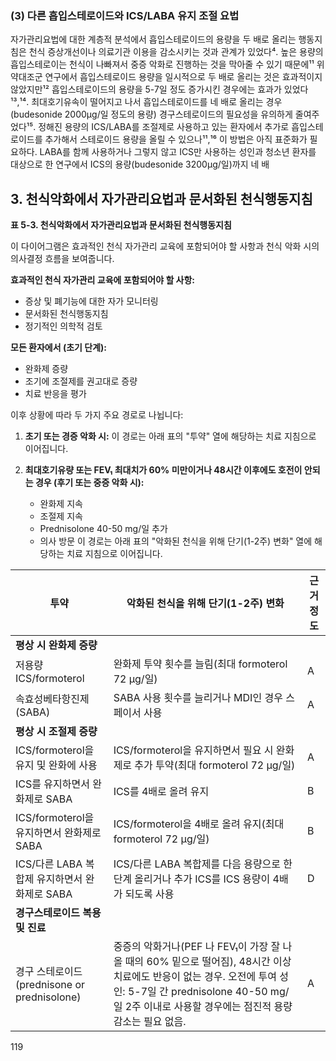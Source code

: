 ### (3) 다른 흡입스테로이드와 ICS/LABA 유지 조절 요법

자가관리요법에 대한 계층적 분석에서 흡입스테로이드의 용량을 두 배로 올리는 행동지침은 천식 증상개선이나 의료기관 이용을 감소시키는 것과 관계가 있었다⁴. 높은 용량의 흡입스테로이는 천식이 나빠져서 중증 악화로 진행하는 것을 막아줄 수 있기 때문에¹¹ 위약대조군 연구에서 흡입스테로이드 용량을 일시적으로 두 배로 올리는 것은 효과적이지 않았지만¹² 흡입스테로이드의 용량을 5-7일 정도 증가시킨 경우에는 효과가 있었다¹³,¹⁴. 최대호기유속이 떨어지고 나서 흡입스테로이드를 네 배로 올리는 경우(budesonide 2000µg/일 정도의 용량) 경구스테로이드의 필요성을 유의하게 줄여주었다¹⁵. 정해진 용량의 ICS/LABA를 조절제로 사용하고 있는 환자에서 추가로 흡입스테로이드를 추가해서 스테로이드 용량을 올릴 수 있으나¹¹,¹⁶ 이 방법은 아직 표준화가 필요하다. LABA를 함께 사용하거나 그렇지 않고 ICS만 사용하는 성인과 청소년 환자를 대상으로 한 연구에서 ICS의 용량(budesonide 3200µg/일)까지 네 배

## 3. 천식악화에서 자가관리요법과 문서화된 천식행동지침

**표 5-3. 천식악화에서 자가관리요법과 문서화된 천식행동지침**

이 다이어그램은 효과적인 천식 자가관리 교육에 포함되어야 할 사항과 천식 악화 시의 의사결정 흐름을 보여줍니다.

**효과적인 천식 자가관리 교육에 포함되어야 할 사항:**
- 증상 및 폐기능에 대한 자가 모니터링
- 문서화된 천식행동지침
- 정기적인 의학적 검토

**모든 환자에서 (초기 단계):**
- 완화제 증량
- 조기에 조절제를 권고대로 증량
- 치료 반응을 평가

이후 상황에 따라 두 가지 주요 경로로 나뉩니다:

1.  **초기 또는 경증 악화 시:**
    이 경로는 아래 표의 "투약" 열에 해당하는 치료 지침으로 이어집니다.

2.  **최대호기유량 또는 FEV₁ 최대치가 60% 미만이거나 48시간 이후에도 호전이 안되는 경우 (후기 또는 중증 악화 시):**
    - 완화제 지속
    - 조절제 지속
    - Prednisolone 40-50 mg/일 추가
    - 의사 방문
    이 경로는 아래 표의 "악화된 천식을 위해 단기(1-2주) 변화" 열에 해당하는 치료 지침으로 이어집니다.

| 투약 | 악화된 천식을 위해 단기(1-2주) 변화 | 근거 정도 |
|---|---|---|
| **평상 시 완화제 증량** | | |
| 저용량 ICS/formoterol | 완화제 투약 횟수를 늘림(최대 formoterol 72 µg/일) | A |
| 속효성베타항진제(SABA) | SABA 사용 횟수를 늘리거나 MDI인 경우 스페이서 사용 | A |
| **평상 시 조절제 증량** | | |
| ICS/formoterol을 유지 및 완화에 사용 | ICS/formoterol을 유지하면서 필요 시 완화제로 추가 투약(최대 formoterol 72 µg/일) | A |
| ICS를 유지하면서 완화제로 SABA | ICS를 4배로 올려 유지 | B |
| ICS/formoterol을 유지하면서 완화제로 SABA | ICS/formoterol을 4배로 올려 유지(최대 formoterol 72 µg/일) | B |
| ICS/다른 LABA 복합제 유지하면서 완화제로 SABA | ICS/다른 LABA 복합제를 다음 용량으로 한 단계 올리거나 추가 ICS를 ICS 용량이 4배가 되도록 사용 | D |
| **경구스테로이드 복용 및 진료** | | |
| 경구 스테로이드 (prednisone or prednisolone) | 중증의 악화거나(PEF 나 FEV₁이 가장 잘 나올 때의 60% 밑으로 떨어짐), 48시간 이상 치료에도 반응이 없는 경우. 오전에 투여 성인: 5-7일 간 prednisolone 40-50 mg/일 2주 이내로 사용할 경우에는 점진적 용량감소는 필요 없음. | A |

<PAGE>119